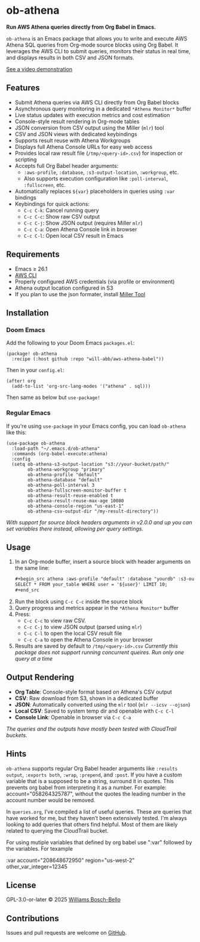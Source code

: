 # ob-athena

**Run AWS Athena queries directly from Org Babel in Emacs.**

`ob-athena` is an Emacs package that allows you to write and execute AWS Athena SQL queries from Org-mode source blocks using Org Babel. It leverages the AWS CLI to submit queries, monitors their status in real time, and displays results in both CSV and JSON formats.

[See a video demonstration](https://youtu.be/2VoVpH3ceG0)

## Features

- Submit Athena queries via AWS CLI directly from Org Babel blocks
- Asynchronous query monitoring in a dedicated `*Athena Monitor*` buffer
- Live status updates with execution metrics and cost estimation
- Console-style result rendering in Org-mode tables
- JSON conversion from CSV output using the Miller (`mlr`) tool
- CSV and JSON views with dedicated keybindings
- Supports result reuse with Athena Workgroups
- Displays full Athena Console URLs for easy web access
- Provides local raw result file (`/tmp/<query-id>.csv`) for inspection or scripting
- Accepts full Org Babel header arguments:
  - `:aws-profile`, `:database`, `:s3-output-location`, `:workgroup`, etc.
  - Also supports execution configuration like `:poll-interval`, `:fullscreen`, etc.
- Automatically replaces `${var}` placeholders in queries using `:var` bindings
- Keybindings for quick actions:
  - `C-c C-k`: Cancel running query
  - `C-c C-c`: Show raw CSV output
  - `C-c C-j`: Show JSON output (requires Miller `mlr`)
  - `C-c C-a`: Open Athena Console link in browser
  - `C-c C-l`: Open local CSV result in Emacs

## Requirements

- Emacs ≥ 26.1
- [AWS CLI](https://docs.aws.amazon.com/cli/latest/userguide/install-cliv2.html)
- Properly configured AWS credentials (via profile or environment)
- Athena output location configured in S3
- If you plan to use the json formater, install [Miller Tool](https://github.com/johnkerl/miller)

## Installation

### Doom Emacs

Add the following to your Doom Emacs `packages.el`:

```emacs-lisp
(package! ob-athena
  :recipe (:host github :repo "will-abb/aws-athena-babel"))
```

Then in your `config.el`:

```emacs-lisp
(after! org
  (add-to-list 'org-src-lang-modes '("athena" . sql)))
```

Then same as below but `use-package!`

### Regular Emacs

If you're using `use-package` in your Emacs config, you can load `ob-athena` like this:

```emacs-lisp
(use-package ob-athena
  :load-path "~/.emacs.d/ob-athena"
  :commands (org-babel-execute:athena)
  :config
  (setq ob-athena-s3-output-location "s3://your-bucket/path/"
        ob-athena-workgroup "primary"
        ob-athena-profile "default"
        ob-athena-database "default"
        ob-athena-poll-interval 3
        ob-athena-fullscreen-monitor-buffer t
        ob-athena-result-reuse-enabled t
        ob-athena-result-reuse-max-age 10080
        ob-athena-console-region "us-east-1"
        ob-athena-csv-output-dir "/my-result-directory"))
```

*With support for source block headers arguments in v2.0.0 and up you can set variables there instead, allowing per query settings.*

## Usage

1. In an Org-mode buffer, insert a source block with header arguments on the same line:
   ```org
   #+begin_src athena :aws-profile "default" :database "yourdb" :s3-output-location "s3://your-bucket/path/" :workgroup "primary" :poll-interval 3 :fullscreen t :result-reuse-enabled t :result-reuse-max-age 10080 :console-region "us-east-1" :var user="john.doe@example.com"
   SELECT * FROM your_table WHERE user = '${user}' LIMIT 10;
   #+end_src
   ```
2. Run the block using `C-c C-c` inside the source block
3. Query progress and metrics appear in the `*Athena Monitor*` buffer
4. Press:
   * `C-c C-c` to view raw CSV.
   * `C-c C-j` to view JSON output (parsed using `mlr`)
   * `C-c C-l` to open the local CSV result file
   * `C-c C-a` to open the Athena Console in your browser
5. Results are saved by default to `/tmp/<query-id>.csv`
*Currently this package does not support running concurrent queires. Run only one query at a time*
## Output Rendering

- **Org Table**: Console-style format based on Athena's CSV output
- **CSV**: Raw download from S3, shown in a dedicated buffer
- **JSON**: Automatically converted using the `mlr` tool (`mlr --icsv --ojson`)
- **Local CSV**: Saved to system temp dir and openable with `C-c C-l`
- **Console Link**: Openable in browser via `C-c C-a`

*The queries and the outputs have mostly been tested with CloudTrail buckets.*

##  Hints

`ob-athena` supports regular Org Babel header arguments like `:results output`, `:exports both`, `:wrap`, `:prepend`, and `:post`.
If you have a custom variable that is a supposed to be a string, surround it in quotes. This prevents org babel from interpreting it as a number. For example: account="058264325787", without the quotes the leading number in the account number would be removed.

In `queries.org`, I’ve compiled a list of useful queries. These are queries that have worked for me, but they haven’t been extensively tested. I'm always looking to add queries that others find helpful. Most of them are likely related to querying the CloudTrail bucket.

For using mutiple variables that defined by org babel use ":var" followed by the variables. For texample

:var account="208648672950" region="us-west-2" other_var_integer=12345

## License

GPL-3.0-or-later © 2025 [Williams Bosch-Bello](mailto:williamsbosch@gmail.com)

## Contributions

Issues and pull requests are welcome on [GitHub](https://github.com/will-abb/aws-athena-babel).
